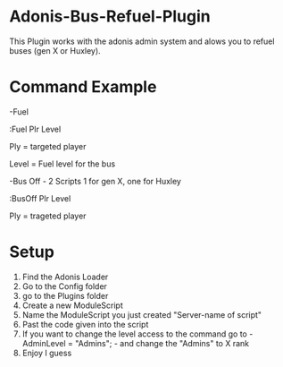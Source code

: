 # Adonis-Bus-Refuel-Plugin
This Plugin works with the adonis admin system and alows you to refuel buses (gen X or Huxley).

# Command Example
-Fuel

:Fuel Plr Level

Ply = targeted player

Level = Fuel level for the bus

-Bus Off - 2 Scripts 1 for gen X, one for Huxley

:BusOff Plr Level

Ply = trageted player

# Setup
1) Find the Adonis Loader
2) Go to the Config folder
3) go to the Plugins folder
4) Create a new ModuleScript
5) Name the ModuleScript you just created "Server-name of script"
6) Past the code given into the script
7) If you want to change the level access to the command go to - AdminLevel = "Admins"; - and change the "Admins" to X rank
8) Enjoy I guess
